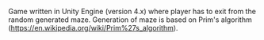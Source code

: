 Game written in Unity Engine (version 4.x) where player has to exit from the random generated maze.
Generation of maze is based on Prim's algorithm (https://en.wikipedia.org/wiki/Prim%27s_algorithm).
